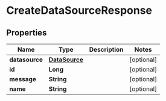 
# CreateDataSourceResponse

## Properties
Name | Type | Description | Notes
------------ | ------------- | ------------- | -------------
**datasource** | [**DataSource**](DataSource.md) |  |  [optional]
**id** | **Long** |  |  [optional]
**message** | **String** |  |  [optional]
**name** | **String** |  |  [optional]



